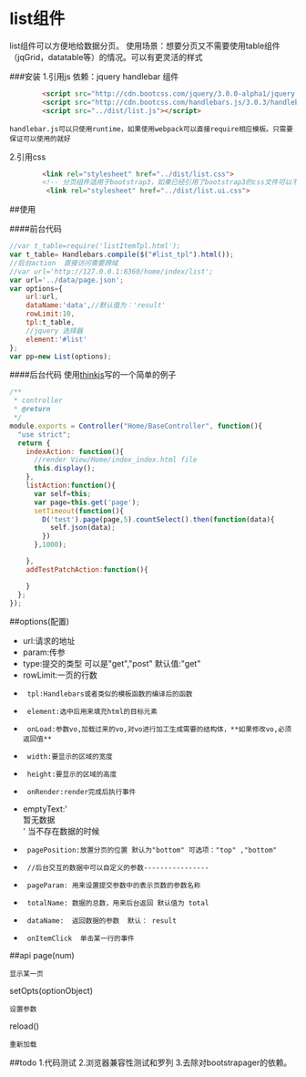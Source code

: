 list组件
=====
list组件可以方便地给数据分页。
使用场景：想要分页又不需要使用table组件（jqGrid，datatable等）的情况。可以有更灵活的样式

###安装
1.引用js
    依赖：jquery handlebar
    组件
```html
        <script src="http://cdn.bootcss.com/jquery/3.0.0-alpha1/jquery.min.js"></script>
        <script src="http://cdn.bootcss.com/handlebars.js/3.0.3/handlebars.min.js"></script>
        <script src="../dist/list.js"></script>
```
    handlebar.js可以只使用runtime，如果使用webpack可以直接require相应模板。只需要保证可以使用的就好
2.引用css
```html
        <link rel="stylesheet" href="../dist/list.css">
        <!-- 分页组件适用于bootstrap3，如果已经引用了bootstrap3的css文件可以不需要加载list.ui.css -->
         <link rel="stylesheet" href="../dist/list.ui.css">
```
##使用

####前台代码
```javascript
//var t_table=require('listItemTpl.html');
var t_table= Handlebars.compile($("#list_tpl").html());
//后台action  直接访问需要跨域
//var url='http://127.0.0.1:8360/home/index/list';
var url='../data/page.json';
var options={
	url:url,
	dataName:'data',//默认值为：'result'
	rowLimit:10,
	tpl:t_table,
	//jquery 选择器
	element:'#list'
};
var pp=new List(options);

```

####后台代码
使用[thinkjs](http://thinkjs.org)写的一个简单的例子
```javascript
/**
 * controller
 * @return
 */
module.exports = Controller("Home/BaseController", function(){
  "use strict";
  return {
    indexAction: function(){
      //render View/Home/index_index.html file
      this.display();
    },
    listAction:function(){
      var self=this;
      var page=this.get('page');
      setTimeout(function(){
        D('test').page(page,5).countSelect().then(function(data){
          self.json(data);
        })
      },1000);

    },
    addTestPatchAction:function(){

    }
  };
});

```

##options(配置)
 *    url:请求的地址
 *    param:传参
 *    type:提交的类型 可以是"get","post"		默认值:"get"
 *    rowLimit:一页的行数
 *		tpl:Handlebars或者类似的模板函数的编译后的函数
 *		element:选中后用来填充html的目标元素
 *		onLoad:参数vo,加载过来的vo,对vo进行加工生成需要的结构体，**如果修改vo,必须返回值**
 *		width:要显示的区域的宽度
 *		height:要显示的区域的高度
 *		onRender:render完成后执行事件
 *    emptyText:'<div class="x-list-empty-text">暂无数据</div>' 当不存在数据的时候
 *		pagePosition:放置分页的位置 默认为"bottom" 可选项："top" ,"bottom"
 *		//后台交互的数据中可以自定义的参数----------------
 *		pageParam: 用来设置提交参数中的表示页数的参数名称
 *		totalName: 数据的总数，用来后台返回 默认值为 total
 *      dataName:  返回数据的参数  默认： result
 *      onItemClick  单击某一行的事件
##api
page(num)
	
	显示某一页
	
setOpts(optionObject)

	设置参数

reload()

    重新加载

##todo
1.代码测试
2.浏览器兼容性测试和罗列
3.去除对bootstrapager的依赖。
